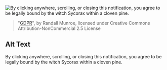 ![By clicking anywhere, scrolling, or closing this notification, you agree to be legally bound by the witch Sycorax within a cloven pine.](https://imgs.xkcd.com/comics/gdpr.png)
> "[GDPR](https://xkcd.com/1998/)", by Randall Munroe, licensed under Creative Commons Attribution-NonCommercial 2.5 License

## Alt Text
By clicking anywhere, scrolling, or closing this notification, you agree to be legally bound by the witch Sycorax within a cloven pine.
